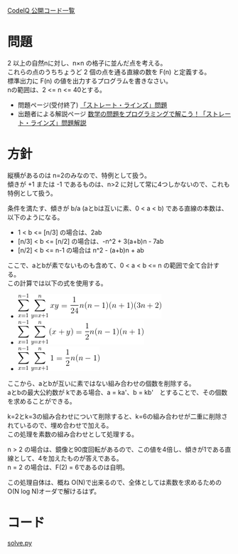 [CodeIQ 公開コード一覧](../README.md)

# 問題
2 以上の自然nに対し、n×n の格子に並んだ点を考える。  
これらの点のうちちょうど 2 個の点を通る直線の数を F(n) と定義する。  
標準出力に F(n) の値を出力するプログラムを書きなさい。  
nの範囲は、2 <= n <= 40とする。

+ 問題ページ(受付終了) [「ストレート・ラインズ」問題](https://codeiq.jp/q/3434)
+ 出題者による解説ページ [数学の問題をプログラミングで解こう！「ストレート・ラインズ」問題解説](https://codeiq.jp/magazine/2017/11/56057/)

# 方針
縦横があるのは n=2のみなので、特例として扱う。  
傾きが +1 または -1 であるものは、n>2 に対して常に4つしかないので、これも特例として扱う。  

条件を満たす、傾きが b/a (aとbは互いに素、0 < a < b) である直線の本数は、以下のようになる。  
+ 1 < b <= [n/3] の場合は、2ab  
+ [n/3] < b <= [n/2] の場合は、-n^2 + 3(a+b)n - 7ab
+ [n/2] < b <= n-1 の場合は n^2 - (a+b)n + ab  

ここで、aとbが素でないものも含めて、0 < a < b <= n の範囲で全て合計する。  
この計算では以下の式を使用する。  

+ <img src="exp1.gif"/>
+ <img src="exp2.gif"/>
+ <img src="exp3.gif"/>

ここから、aとbが互いに素ではない組み合わせの個数を削除する。  
aとbの最大公約数が kである場合、a = ka'、b = kb'　とすることで、その個数を求めることができる。  

k=2とk=3の組み合わせについて削除すると、k=6の組み合わせが二重に削除されているので、埋め合わせで加える。  
この処理を素数の組み合わせとして処理する。

n > 2 の場合は、鏡像と90度回転があるので、この値を4倍し、傾きが1である直線として、4を加えたものが答えである。  
n = 2 の場合は、F(2) = 6であるのは自明。  

この処理自体は、概ね O(N)で出来るので、全体としては素数を求めるための O(N log N)オーダで解けるはず。


# コード
[solve.py](/3434/solve.py)


